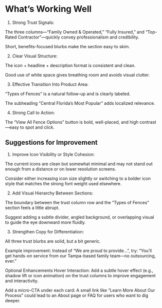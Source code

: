# What’s Working Well

1. Strong Trust Signals:

The three columns—“Family Owned & Operated,” “Fully Insured,” and “Top-Rated Contractor”—quickly convey professionalism and credibility.

Short, benefits-focused blurbs make the section easy to skim.

2. Clear Visual Structure:

The icon + headline + description format is consistent and clean.

Good use of white space gives breathing room and avoids visual clutter.

3. Effective Transition Into Product Area:

“Types of Fences” is a natural follow-up and is clearly labeled.

The subheading “Central Florida’s Most Popular” adds localized relevance.

4. Strong Call to Action:

The “View All Fence Options” button is bold, well-placed, and high contrast—easy to spot and click.

## Suggestions for Improvement

1. Improve Icon Visibility or Style Cohesion:

The current icons are clean but somewhat minimal and may not stand out enough from a distance or on lower resolution screens.

Consider either increasing icon size slightly or switching to a bolder icon style that matches the strong font weight used elsewhere.

2. Add Visual Hierarchy Between Sections:

The boundary between the trust column row and the “Types of Fences” section feels a little abrupt.

Suggest adding a subtle divider, angled background, or overlapping visual to guide the eye downward more fluidly.

3. Strengthen Copy for Differentiation:

All three trust blurbs are solid, but a bit generic.

Example improvement:
Instead of “We are proud to provide…”, try:
“You’ll get hands-on service from our Tampa-based family team—no outsourcing, ever.”

Optional Enhancements
Hover Interaction: Add a subtle hover effect (e.g., shadow lift or icon animation) on the trust columns to improve engagement and interactivity.

Add a micro-CTA under each card: A small link like “Learn More About Our Process” could lead to an About page or FAQ for users who want to dig deeper.
